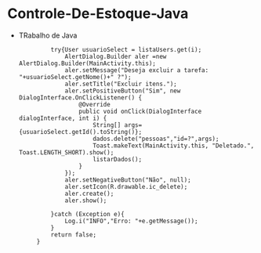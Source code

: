 # Controle-De-Estoque-Java
 - TRabalho de Java
 
                try{User usuarioSelect = listaUsers.get(i);
                    AlertDialog.Builder aler =new AlertDialog.Builder(MainActivity.this);
                    aler.setMessage("Deseja excluir a tarefa: "+usuarioSelect.getNome()+" ?");
                    aler.setTitle("Excluir itens.");
                    aler.setPositiveButton("Sim", new DialogInterface.OnClickListener() {
                        @Override
                        public void onClick(DialogInterface dialogInterface, int i) {
                            String[] args= {usuarioSelect.getId().toString()};
                            dados.delete("pessoas","id=?",args);
                            Toast.makeText(MainActivity.this, "Deletado.", Toast.LENGTH_SHORT).show();
                            listarDados();
                        }
                    });
                    aler.setNegativeButton("Não", null);
                    aler.setIcon(R.drawable.ic_delete);
                    aler.create();
                    aler.show();

                }catch (Exception e){
                    Log.i("INFO","Erro: "+e.getMessage());
                }
                return false;
            }
